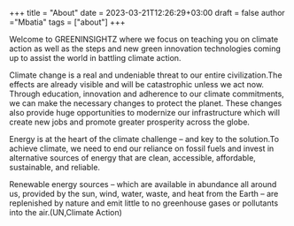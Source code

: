 +++
title = "About"
date = 2023-03-21T12:26:29+03:00
draft = false
author ="Mbatia"
tags = ["about"]
+++

Welcome to  GREENINSIGHTZ  where we focus on teaching you on climate action as well as the steps and new green innovation technologies coming up to assist the world in battling climate action.

Climate change is a real and undeniable threat to our entire civilization.The effects are already visible and will be catastrophic unless we act now. Through education, innovation and adherence to our climate commitments, we can make the necessary changes to protect the planet. These changes also provide huge opportunities to modernize our infrastructure which will create new jobs and promote greater prosperity across the globe.

Energy is at the heart of the climate challenge – and key to the solution.To achieve climate, we need to end our reliance on fossil fuels and invest in alternative sources of energy that are clean, accessible, affordable, sustainable, and reliable.

Renewable energy sources – which are available in abundance all around us, provided by the sun, wind, water, waste, and heat from the Earth – are replenished by nature and emit little to no greenhouse gases or pollutants into the air.(UN,Climate Action)

[Button Example]: https://www.buymeacoffee.com/gachanasamg